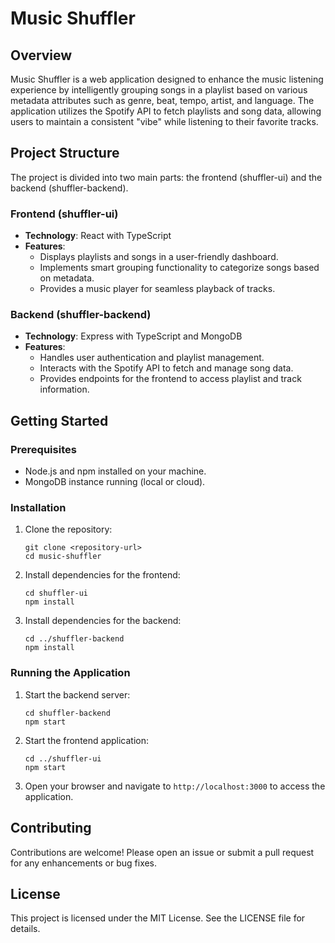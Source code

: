 # Music Shuffler

## Overview
Music Shuffler is a web application designed to enhance the music listening experience by intelligently grouping songs in a playlist based on various metadata attributes such as genre, beat, tempo, artist, and language. The application utilizes the Spotify API to fetch playlists and song data, allowing users to maintain a consistent "vibe" while listening to their favorite tracks.

## Project Structure
The project is divided into two main parts: the frontend (shuffler-ui) and the backend (shuffler-backend).

### Frontend (shuffler-ui)
- **Technology**: React with TypeScript
- **Features**:
  - Displays playlists and songs in a user-friendly dashboard.
  - Implements smart grouping functionality to categorize songs based on metadata.
  - Provides a music player for seamless playback of tracks.

### Backend (shuffler-backend)
- **Technology**: Express with TypeScript and MongoDB
- **Features**:
  - Handles user authentication and playlist management.
  - Interacts with the Spotify API to fetch and manage song data.
  - Provides endpoints for the frontend to access playlist and track information.

## Getting Started

### Prerequisites
- Node.js and npm installed on your machine.
- MongoDB instance running (local or cloud).

### Installation

1. Clone the repository:
   ```
   git clone <repository-url>
   cd music-shuffler
   ```

2. Install dependencies for the frontend:
   ```
   cd shuffler-ui
   npm install
   ```

3. Install dependencies for the backend:
   ```
   cd ../shuffler-backend
   npm install
   ```

### Running the Application

1. Start the backend server:
   ```
   cd shuffler-backend
   npm start
   ```

2. Start the frontend application:
   ```
   cd ../shuffler-ui
   npm start
   ```

3. Open your browser and navigate to `http://localhost:3000` to access the application.

## Contributing
Contributions are welcome! Please open an issue or submit a pull request for any enhancements or bug fixes.

## License
This project is licensed under the MIT License. See the LICENSE file for details.